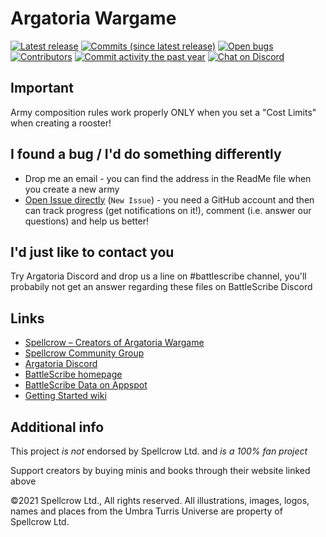 Argatoria Wargame
=================

[![Latest release](https://img.shields.io/github/release/BSData/argatoria.svg?style=flat-square)](https://github.com/BSData/argatoria/releases/latest)
[![Commits (since latest release)](https://img.shields.io/github/commits-since/BSData/argatoria/latest.svg?style=flat-square)](https://github.com/BSData/argatoria/releases)
[![Open bugs](https://img.shields.io/github/issues/BSData/argatoria/bug.svg?style=flat-square&label=bugs)](https://github.com/BSData/argatoria/issues?q=is%3Aissue+is%3Aopen+label%3Abug)
[![Contributors](https://img.shields.io/github/contributors/BSData/argatoria.svg?style=flat-square)](https://github.com/BSData/argatoria/graphs/contributors)
[![Commit activity the past year](https://img.shields.io/github/commit-activity/y/BSData/argatoria.svg?style=flat-square)](https://github.com/BSData/argatoria/pulse/monthly)
[![Chat on Discord](https://img.shields.io/discord/558412685981777922.svg?logo=discord&style=popout-square)](https://www.bsdata.net/discord)

## Important ##

Army composition rules work properly ONLY when you set a "Cost Limits" when creating a rooster!

## I found a bug / I'd do something differently ##

* Drop me an email - you can find the address in the ReadMe file when you create a new army
* [Open Issue directly][] (```New Issue```) - you need a GitHub account and then can track progress (get notifications on it!), comment (i.e. answer our questions) and help us better!

## I'd just like to contact you ##

Try Argatoria Discord and drop us a line on #battlescribe channel, you'll probabily not get an answer regarding these files on BattleScribe Discord

## Links ##

* [Spellcrow – Creators of Argatoria Wargame][Spellcrow]
* [Spellcrow Community Group][Spellcrow Community Group]
* [Argatoria Discord][Argatoria Discord]
* [BattleScribe homepage][BattleScribe homepage]
* [BattleScribe Data on Appspot][]
* [Getting Started wiki][]

[Spellcrow]: https://www.spellcrow.com/
[Spellcrow Community Group]: https://www.facebook.com/groups/155087831991825/
[Argatoria Discord]: https://discord.com/channels/1085186335234600980/
[BattleScribe homepage]: https://battlescribe.net/
[BattleScribe Data on Appspot]: http://battlescribedata.appspot.com/#/repos
[Getting Started wiki]: https://github.com/BSData/catalogue-development/wiki/Getting-Started

[Open Issue directly]: https://github.com/BSData/argatoria/issues

## Additional info ##

This project *is not* endorsed by Spellcrow Ltd. and *is a 100% fan project*

Support creators by buying minis and books through their website linked above

©2021 Spellcrow Ltd., All rights reserved. All illustrations, images, logos, names and places from the Umbra Turris Universe are property of Spellcrow Ltd.

